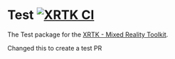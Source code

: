 # Test [![XRTK CI](https://github.com/XRTK/com.xrtk.test/actions/workflows/build.yml/badge.svg?branch=main)](https://github.com/XRTK/com.xrtk.test/actions/workflows/build.yml)

The Test package for the [XRTK - Mixed Reality Toolkit](https://github.com/XRTK/XRTK-Core).

Changed this to create a test PR
